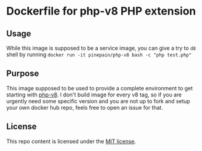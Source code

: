 # Dockerfile for php-v8 PHP extension

## Usage

While this image is supposed to be a service image, you can give a try to `d8` shell by running
`docker run -it pinepain/php-v8 bash -c "php test.php"`

## Purpose

This image supposed to be used to provide a complete environment to get starting with [php-v8](https://github.com/pinepain/php-v8).
I don't build image for every v8 tag, so if you are urgently need some specific version and you are not up to fork
and setup your own docker hub repo, feels free to open an issue for that. 

## License

This repo content is licensed under the [MIT license](http://opensource.org/licenses/MIT).
